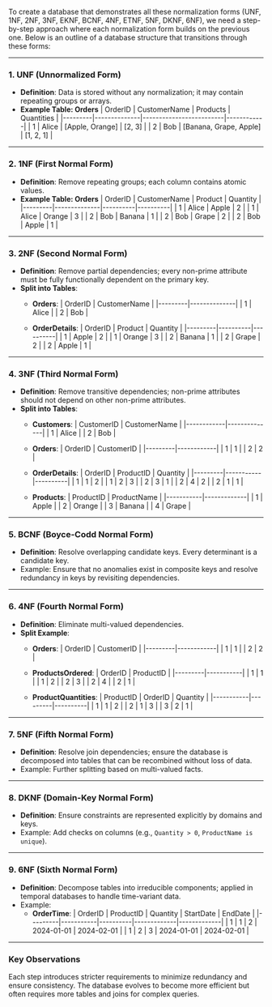 To create a database that demonstrates all these normalization forms (UNF, 1NF, 2NF, 3NF, EKNF, BCNF, 4NF, ETNF, 5NF, DKNF, 6NF), we need a step-by-step approach where each normalization form builds on the previous one. Below is an outline of a database structure that transitions through these forms:

---

### **1. UNF (Unnormalized Form)**
- **Definition**: Data is stored without any normalization; it may contain repeating groups or arrays.
- **Example Table: Orders**
  | OrderID | CustomerName | Products                | Quantities |
  |---------|--------------|-------------------------|------------|
  | 1       | Alice        | [Apple, Orange]        | [2, 3]     |
  | 2       | Bob          | [Banana, Grape, Apple] | [1, 2, 1]  |

---

### **2. 1NF (First Normal Form)**
- **Definition**: Remove repeating groups; each column contains atomic values.
- **Example Table: Orders**
  | OrderID | CustomerName | Product  | Quantity |
  |---------|--------------|----------|----------|
  | 1       | Alice        | Apple    | 2        |
  | 1       | Alice        | Orange   | 3        |
  | 2       | Bob          | Banana   | 1        |
  | 2       | Bob          | Grape    | 2        |
  | 2       | Bob          | Apple    | 1        |

---

### **3. 2NF (Second Normal Form)**
- **Definition**: Remove partial dependencies; every non-prime attribute must be fully functionally dependent on the primary key.
- **Split into Tables**:
  - **Orders**:
    | OrderID | CustomerName |
    |---------|--------------|
    | 1       | Alice        |
    | 2       | Bob          |

  - **OrderDetails**:
    | OrderID | Product  | Quantity |
    |---------|----------|----------|
    | 1       | Apple    | 2        |
    | 1       | Orange   | 3        |
    | 2       | Banana   | 1        |
    | 2       | Grape    | 2        |
    | 2       | Apple    | 1        |

---

### **4. 3NF (Third Normal Form)**
- **Definition**: Remove transitive dependencies; non-prime attributes should not depend on other non-prime attributes.
- **Split into Tables**:
  - **Customers**:
    | CustomerID | CustomerName |
    |------------|--------------|
    | 1          | Alice        |
    | 2          | Bob          |

  - **Orders**:
    | OrderID | CustomerID |
    |---------|------------|
    | 1       | 1          |
    | 2       | 2          |

  - **OrderDetails**:
    | OrderID | ProductID | Quantity |
    |---------|-----------|----------|
    | 1       | 1         | 2        |
    | 1       | 2         | 3        |
    | 2       | 3         | 1        |
    | 2       | 4         | 2        |
    | 2       | 1         | 1        |

  - **Products**:
    | ProductID | ProductName |
    |-----------|-------------|
    | 1         | Apple       |
    | 2         | Orange      |
    | 3         | Banana      |
    | 4         | Grape       |

---

### **5. BCNF (Boyce-Codd Normal Form)**
- **Definition**: Resolve overlapping candidate keys. Every determinant is a candidate key.
- Example: Ensure that no anomalies exist in composite keys and resolve redundancy in keys by revisiting dependencies.

---

### **6. 4NF (Fourth Normal Form)**
- **Definition**: Eliminate multi-valued dependencies.
- **Split Example**:
  - **Orders**:
    | OrderID | CustomerID |
    |---------|------------|
    | 1       | 1          |
    | 2       | 2          |

  - **ProductsOrdered**:
    | OrderID | ProductID |
    |---------|-----------|
    | 1       | 1         |
    | 1       | 2         |
    | 2       | 3         |
    | 2       | 4         |
    | 2       | 1         |

  - **ProductQuantities**:
    | ProductID | OrderID | Quantity |
    |-----------|---------|----------|
    | 1         | 1       | 2        |
    | 2         | 1       | 3        |
    | 3         | 2       | 1        |

---

### **7. 5NF (Fifth Normal Form)**
- **Definition**: Resolve join dependencies; ensure the database is decomposed into tables that can be recombined without loss of data.
- Example: Further splitting based on multi-valued facts.

---

### **8. DKNF (Domain-Key Normal Form)**
- **Definition**: Ensure constraints are represented explicitly by domains and keys.
- Example: Add checks on columns (e.g., `Quantity > 0`, `ProductName is unique`).

---

### **9. 6NF (Sixth Normal Form)**
- **Definition**: Decompose tables into irreducible components; applied in temporal databases to handle time-variant data.
- Example:
  - **OrderTime**:
    | OrderID | ProductID | Quantity | StartDate   | EndDate     |
    |---------|-----------|----------|-------------|-------------|
    | 1       | 1         | 2        | 2024-01-01  | 2024-02-01  |
    | 1       | 2         | 3        | 2024-01-01  | 2024-02-01  |

---

### Key Observations
Each step introduces stricter requirements to minimize redundancy and ensure consistency. The database evolves to become more efficient but often requires more tables and joins for complex queries.
